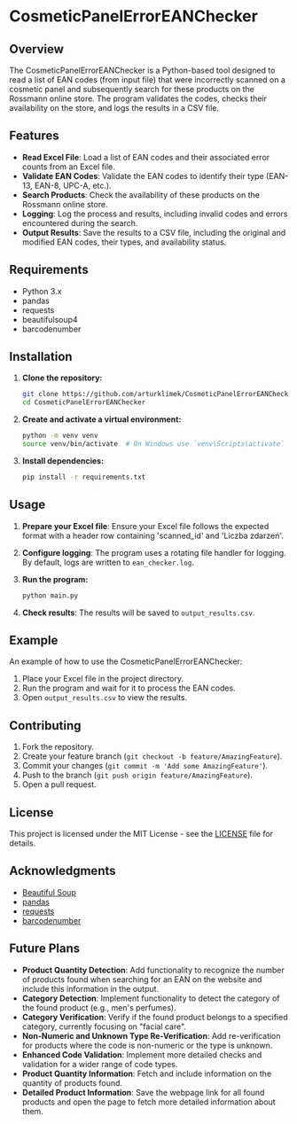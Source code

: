 # CosmeticPanelErrorEANChecker

## Overview

The CosmeticPanelErrorEANChecker is a Python-based tool designed to read a list of EAN codes (from input file) that were incorrectly scanned on a cosmetic panel and subsequently search for these products on the Rossmann online store. The program validates the codes, checks their availability on the store, and logs the results in a CSV file.

## Features

- **Read Excel File**: Load a list of EAN codes and their associated error counts from an Excel file.
- **Validate EAN Codes**: Validate the EAN codes to identify their type (EAN-13, EAN-8, UPC-A, etc.).
- **Search Products**: Check the availability of these products on the Rossmann online store.
- **Logging**: Log the process and results, including invalid codes and errors encountered during the search.
- **Output Results**: Save the results to a CSV file, including the original and modified EAN codes, their types, and availability status.

## Requirements

- Python 3.x
- pandas
- requests
- beautifulsoup4
- barcodenumber

## Installation

1. **Clone the repository:**
    ```bash
    git clone https://github.com/arturklimek/CosmeticPanelErrorEANChecker.git
    cd CosmeticPanelErrorEANChecker
    ```

2. **Create and activate a virtual environment:**
    ```bash
    python -m venv venv
    source venv/bin/activate  # On Windows use `venv\Scripts\activate`
    ```

3. **Install dependencies:**
    ```bash
    pip install -r requirements.txt
    ```

## Usage

1. **Prepare your Excel file**: Ensure your Excel file follows the expected format with a header row containing 'scanned_id' and 'Liczba zdarzeń'.

2. **Configure logging**: The program uses a rotating file handler for logging. By default, logs are written to `ean_checker.log`.

3. **Run the program:**
    ```bash
    python main.py
    ```

4. **Check results**: The results will be saved to `output_results.csv`.


## Example

An example of how to use the CosmeticPanelErrorEANChecker:
1. Place your Excel file in the project directory.
2. Run the program and wait for it to process the EAN codes.
3. Open `output_results.csv` to view the results.

## Contributing

1. Fork the repository.
2. Create your feature branch (`git checkout -b feature/AmazingFeature`).
3. Commit your changes (`git commit -m 'Add some AmazingFeature'`).
4. Push to the branch (`git push origin feature/AmazingFeature`).
5. Open a pull request.

## License

This project is licensed under the MIT License - see the [LICENSE](LICENSE) file for details.

## Acknowledgments

- [Beautiful Soup](https://www.crummy.com/software/BeautifulSoup/)
- [pandas](https://pandas.pydata.org/)
- [requests](https://requests.readthedocs.io/en/latest/)
- [barcodenumber](https://pypi.org/project/barcodenumber/)

## Future Plans

- **Product Quantity Detection**: Add functionality to recognize the number of products found when searching for an EAN on the website and include this information in the output.
- **Category Detection**: Implement functionality to detect the category of the found product (e.g., men's perfumes).
- **Category Verification**: Verify if the found product belongs to a specified category, currently focusing on "facial care".
- **Non-Numeric and Unknown Type Re-Verification**: Add re-verification for products where the code is non-numeric or the type is unknown.
- **Enhanced Code Validation**: Implement more detailed checks and validation for a wider range of code types.
- **Product Quantity Information**: Fetch and include information on the quantity of products found.
- **Detailed Product Information**: Save the webpage link for all found products and open the page to fetch more detailed information about them.